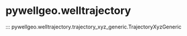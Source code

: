 # pywellgeo.welltrajectory

::: pywellgeo.welltrajectory.trajectory_xyz_generic.TrajectoryXyzGeneric
